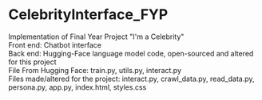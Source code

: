 # CelebrityInterface_FYP
Implementation of Final Year Project "I'm a Celebrity" <br/>
Front end: Chatbot interface <br/>
Back end: Hugging-Face language model code, open-sourced and altered for this project <br/>
File From Hugging Face: train.py, utils.py, interact.py <br/>
Files made/altered for the project: interact.py, crawl_data.py, read_data.py, persona.py, app.py, index.html, styles.css <br/>
